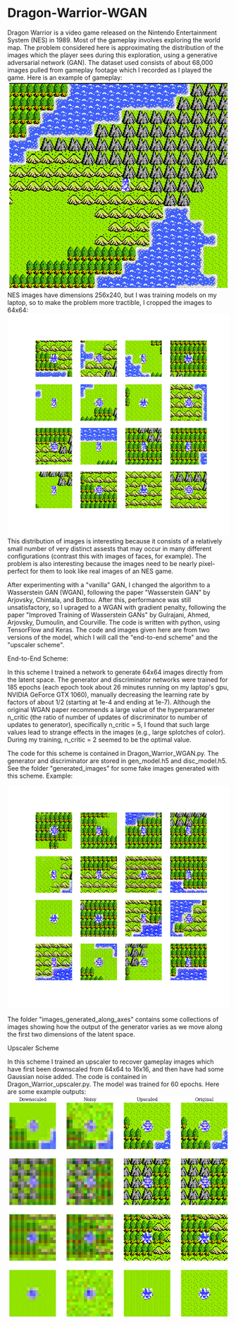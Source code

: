 # Dragon-Warrior-WGAN
Dragon Warrior is a video game released on the Nintendo Entertainment System (NES) in 1989. Most of the gameplay involves exploring the world map. The problem considered here is approximating the distribution of the images which the player sees during this exploration, using a generative adversarial network (GAN). The dataset used consists of about 68,000 images pulled from gameplay footage which I recorded as I played the game. Here is an example of gameplay:
![Image description](WGAN_upscaler_images/full_size_example_0.png)
NES images have dimensions 256x240, but I was training models on my laptop, so to make the problem more tractible, I cropped the images to 64x64:
![Image description](real_images/real_images_1.png)
This distribution of images is interesting because it consists of a relatively small number of very distinct assests that may occur in many different configurations (contrast this with images of faces, for example). The problem is also interesting because the images need to be nearly pixel-perfect for them to look like real images of an NES game. 

After experimenting with a "vanilla" GAN, I changed the algorithm to a Wasserstein GAN (WGAN), following the paper "Wasserstein GAN" by Arjovsky, Chintala, and Bottou. After this, performance was still unsatisfactory, so I upraged to a WGAN with gradient penalty, following the paper "Improved Training of Wasserstein GANs" by Gulrajani, Ahmed, Arjovsky, Dumoulin, and Courville. The code is written with python, using TensorFlow and Keras. The code and images given here are from two versions of the model, which I will call the "end-to-end scheme" and the "upscaler scheme".

End-to-End Scheme:

In this scheme I trained a network to generate 64x64 images directly from the latent space. The generator and discriminator networks were trained for 185 epochs (each epoch took about 26 minutes running on my laptop's gpu, NVIDIA GeForce GTX 1060), manually decreasing the learning rate by factors of about 1/2 (starting at 1e-4 and ending at 1e-7). Although the original WGAN paper recommends a large value of the hyperparameter n_critic (the ratio of number of updates of discriminator to number of updates to generator), specifically n_critic = 5, I found that such large values lead to strange effects in the images (e.g., large splotches of color). During my training, n_critic = 2 seemed to be the optimal value. 

The code for this scheme is contained in Dragon_Warrior_WGAN.py. The generator and discriminator are stored in gen_model.h5 and disc_model.h5. See the folder "generated_images" for some fake images generated with this scheme. Example:

![Image description](generated_images/generated_image_2.png)

The folder "images_generated_along_axes" contains some collections of images showing how the output of the generator varies as we move along the first two dimensions of the latent space.


Upscaler Scheme

In this scheme I trained an upscaler to recover gameplay images which have first been downscaled from 64x64 to 16x16, and then have had some Gaussian noise added. The code is contained in Dragon_Warrior_upscaler.py. The model was trained for 60 epochs. Here are some example outputs:
![Image description](WGAN_upscaler_images/upscaler_results.png)
